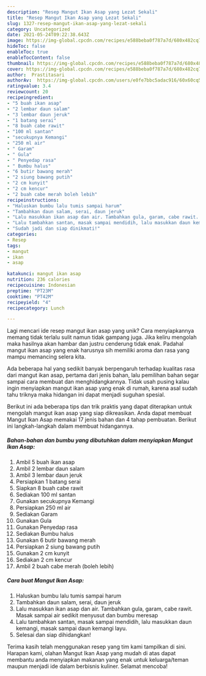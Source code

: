 ```yaml
---
description: "Resep Mangut Ikan Asap yang Lezat Sekali"
title: "Resep Mangut Ikan Asap yang Lezat Sekali"
slug: 1327-resep-mangut-ikan-asap-yang-lezat-sekali
category: Uncategorized
date: 2021-05-24T09:22:38.643Z
image: https://img-global.cpcdn.com/recipes/e588beba0f787a7d/680x482cq70/mangut-ikan-asap-foto-resep-utama.jpg
hideToc: false
enableToc: true
enableTocContent: false
thumbnail: https://img-global.cpcdn.com/recipes/e588beba0f787a7d/680x482cq70/mangut-ikan-asap-foto-resep-utama.jpg
cover: https://img-global.cpcdn.com/recipes/e588beba0f787a7d/680x482cq70/mangut-ikan-asap-foto-resep-utama.jpg
author:  Prastitasari
authorAv:  https://img-global.cpcdn.com/users/e0fe7bbc5adac916/60x60cq50/avatar.jpg
ratingvalue: 3.4
reviewcount: 20
recipeingredient:
- "5 buah ikan asap"
- "2 lembar daun salam"
- "3 lembar daun jeruk"
- "1 batang serai"
- "8 buah cabe rawit"
- "100 ml santan"
- "secukupnya Kemangi"
- "250 ml air"
- " Garam"
- " Gula"
- " Penyedap rasa"
- " Bumbu halus"
- "6 butir bawang merah"
- "2 siung bawang putih"
- "2 cm kunyit"
- "2 cm kencur"
- "2 buah cabe merah boleh lebih"
recipeinstructions:
- "Haluskan bumbu lalu tumis sampai harum"
- "Tambahkan daun salam, serai, daun jeruk"
- "Lalu masukkan ikan asap dan air. Tambahkan gula, garam, cabe rawit. Masak sampai air sedikit menyusut dan bumbu meresap"
- "Lalu tambahkan santan, masak sampai mendidih, lalu masukkan daun kemangi, masak sampai daun kemangi layu."
- "Sudah jadi dan siap dinikmati!"
categories:
- Resep
tags:
- mangut
- ikan
- asap

katakunci: mangut ikan asap 
nutrition: 236 calories
recipecuisine: Indonesian
preptime: "PT23M"
cooktime: "PT42M"
recipeyield: "4"
recipecategory: Lunch

---
```



Lagi mencari ide resep mangut ikan asap yang unik? Cara menyiapkannya memang tidak terlalu sulit namun tidak gampang juga. Jika keliru mengolah maka hasilnya akan hambar dan justru cenderung tidak enak. Padahal mangut ikan asap yang enak harusnya sih memiliki aroma dan rasa yang mampu memancing selera kita.




Ada beberapa hal yang sedikit banyak berpengaruh terhadap kualitas rasa dari mangut ikan asap, pertama dari jenis bahan, lalu pemilihan bahan segar sampai cara membuat dan menghidangkannya. Tidak usah pusing kalau ingin menyiapkan mangut ikan asap yang enak di rumah, karena asal sudah tahu triknya maka hidangan ini dapat menjadi suguhan spesial.


Berikut ini ada beberapa tips dan trik praktis yang dapat diterapkan untuk mengolah mangut ikan asap yang siap dikreasikan. Anda dapat membuat Mangut Ikan Asap memakai 17 jenis bahan dan 4 tahap pembuatan. Berikut ini langkah-langkah dalam membuat hidangannya.

<!--inarticleads1-->

##### Bahan-bahan dan bumbu yang dibutuhkan dalam menyiapkan Mangut Ikan Asap:

1. Ambil 5 buah ikan asap
1. Ambil 2 lembar daun salam
1. Ambil 3 lembar daun jeruk
1. Persiapkan 1 batang serai
1. Siapkan 8 buah cabe rawit
1. Sediakan 100 ml santan
1. Gunakan secukupnya Kemangi
1. Persiapkan 250 ml air
1. Sediakan  Garam
1. Gunakan  Gula
1. Gunakan  Penyedap rasa
1. Sediakan  Bumbu halus
1. Gunakan 6 butir bawang merah
1. Persiapkan 2 siung bawang putih
1. Gunakan 2 cm kunyit
1. Sediakan 2 cm kencur
1. Ambil 2 buah cabe merah (boleh lebih)




<!--inarticleads2-->

##### Cara buat Mangut Ikan Asap:

1. Haluskan bumbu lalu tumis sampai harum
1. Tambahkan daun salam, serai, daun jeruk
1. Lalu masukkan ikan asap dan air. Tambahkan gula, garam, cabe rawit. Masak sampai air sedikit menyusut dan bumbu meresap
1. Lalu tambahkan santan, masak sampai mendidih, lalu masukkan daun kemangi, masak sampai daun kemangi layu.
1. Selesai dan siap dihidangkan!



Terima kasih telah menggunakan resep yang tim kami tampilkan di sini. Harapan kami, olahan Mangut Ikan Asap yang mudah di atas dapat membantu anda menyiapkan makanan yang enak untuk keluarga/teman maupun menjadi ide dalam berbisnis kuliner. Selamat mencoba!
